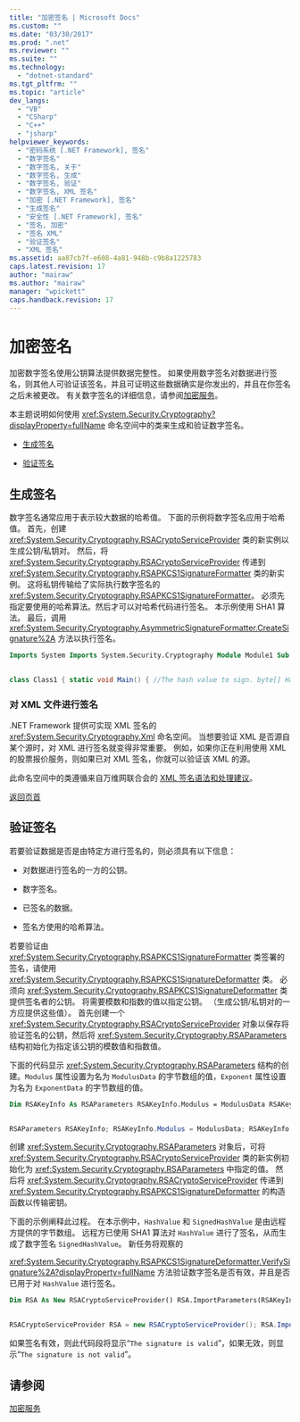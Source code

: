 ```yaml
---
title: "加密签名 | Microsoft Docs"
ms.custom: ""
ms.date: "03/30/2017"
ms.prod: ".net"
ms.reviewer: ""
ms.suite: ""
ms.technology: 
  - "dotnet-standard"
ms.tgt_pltfrm: ""
ms.topic: "article"
dev_langs: 
  - "VB"
  - "CSharp"
  - "C++"
  - "jsharp"
helpviewer_keywords: 
  - "密码系统 [.NET Framework], 签名"
  - "数字签名"
  - "数字签名, 关于"
  - "数字签名, 生成"
  - "数字签名, 验证"
  - "数字签名, XML 签名"
  - "加密 [.NET Framework], 签名"
  - "生成签名"
  - "安全性 [.NET Framework], 签名"
  - "签名, 加密"
  - "签名 XML"
  - "验证签名"
  - "XML 签名"
ms.assetid: aa87cb7f-e608-4a81-948b-c9b8a1225783
caps.latest.revision: 17
author: "mairaw"
ms.author: "mairaw"
manager: "wpickett"
caps.handback.revision: 17
---
```

# 加密签名
<a name="top"></a> 加密数字签名使用公钥算法提供数据完整性。 如果使用数字签名对数据进行签名，则其他人可验证该签名，并且可证明这些数据确实是你发出的，并且在你签名之后未被更改。 有关数字签名的详细信息，请参阅[加密服务](../../../docs/standard/security/cryptographic-services.md)。  
  
 本主题说明如何使用 <xref:System.Security.Cryptography?displayProperty=fullName> 命名空间中的类来生成和验证数字签名。  
  
-   [生成签名](#generate)  
  
-   [验证签名](#verify)  
  
<a name="generate"></a>   
## 生成签名  
 数字签名通常应用于表示较大数据的哈希值。 下面的示例将数字签名应用于哈希值。 首先，创建 <xref:System.Security.Cryptography.RSACryptoServiceProvider> 类的新实例以生成公钥\/私钥对。 然后，将 <xref:System.Security.Cryptography.RSACryptoServiceProvider> 传递到 <xref:System.Security.Cryptography.RSAPKCS1SignatureFormatter> 类的新实例。 这将私钥传输给了实际执行数字签名的 <xref:System.Security.Cryptography.RSAPKCS1SignatureFormatter>。 必须先指定要使用的哈希算法。然后才可以对哈希代码进行签名。 本示例使用 SHA1 算法。 最后，调用 <xref:System.Security.Cryptography.AsymmetricSignatureFormatter.CreateSignature%2A> 方法以执行签名。  
  
```vb  
Imports System Imports System.Security.Cryptography Module Module1 Sub Main() 'The hash value to sign. Dim HashValue As Byte() = {59, 4, 248, 102, 77, 97, 142, 201, 210, 12, 224, 93, 25, 41, 100, 197, 213, 134, 130, 135} 'The value to hold the signed value. Dim SignedHashValue() As Byte 'Generate a public/private key pair. Dim RSA As New RSACryptoServiceProvider() 'Create an RSAPKCS1SignatureFormatter object and pass it 'the RSACryptoServiceProvider to transfer the private key. Dim RSAFormatter As New RSAPKCS1SignatureFormatter(RSA) 'Set the hash algorithm to SHA1. RSAFormatter.SetHashAlgorithm("SHA1") 'Create a signature for HashValue and assign it to 'SignedHashValue. SignedHashValue = RSAFormatter.CreateSignature(HashValue) End Sub End Module using System; using System.Security.Cryptography;  
  
```  
  
```csharp  
class Class1 { static void Main() { //The hash value to sign. byte[] HashValue = {59,4,248,102,77,97,142,201,210,12,224,93,25,41,100,197,213,134,130,135}; //The value to hold the signed value. byte[] SignedHashValue; //Generate a public/private key pair. RSACryptoServiceProvider RSA = new RSACryptoServiceProvider(); //Create an RSAPKCS1SignatureFormatter object and pass it the //RSACryptoServiceProvider to transfer the private key. RSAPKCS1SignatureFormatter RSAFormatter = new RSAPKCS1SignatureFormatter(RSA); //Set the hash algorithm to SHA1. RSAFormatter.SetHashAlgorithm("SHA1"); //Create a signature for HashValue and assign it to //SignedHashValue. SignedHashValue = RSAFormatter.CreateSignature(HashValue); } }  
```  
  
### 对 XML 文件进行签名  
 .NET Framework 提供可实现 XML 签名的 <xref:System.Security.Cryptography.Xml> 命名空间。 当想要验证 XML 是否源自某个源时，对 XML 进行签名就变得非常重要。 例如，如果你正在利用使用 XML 的股票报价服务，则如果已对 XML 签名，你就可以验证该 XML 的源。  
  
 此命名空间中的类遵循来自万维网联合会的 [XML 签名语法和处理建议](http://go.microsoft.com/fwlink/?LinkId=136777)。  
  
 [返回页首](#top)  
  
<a name="verify"></a>   
## 验证签名  
 若要验证数据是否是由特定方进行签名的，则必须具有以下信息：  
  
-   对数据进行签名的一方的公钥。  
  
-   数字签名。  
  
-   已签名的数据。  
  
-   签名方使用的哈希算法。  
  
 若要验证由 <xref:System.Security.Cryptography.RSAPKCS1SignatureFormatter> 类签署的签名，请使用 <xref:System.Security.Cryptography.RSAPKCS1SignatureDeformatter> 类。 必须向 <xref:System.Security.Cryptography.RSAPKCS1SignatureDeformatter> 类提供签名者的公钥。 将需要模数和指数的值以指定公钥。 （生成公钥\/私钥对的一方应提供这些值）。 首先创建一个 <xref:System.Security.Cryptography.RSACryptoServiceProvider> 对象以保存将验证签名的公钥，然后将 <xref:System.Security.Cryptography.RSAParameters> 结构初始化为指定该公钥的模数值和指数值。  
  
 下面的代码显示 <xref:System.Security.Cryptography.RSAParameters> 结构的创建。`Modulus` 属性设置为名为 `ModulusData` 的字节数组的值，`Exponent` 属性设置为名为 `ExponentData` 的字节数组的值。  
  
```vb  
Dim RSAKeyInfo As RSAParameters RSAKeyInfo.Modulus = ModulusData RSAKeyInfo.Exponent = ExponentData  
  
```  
  
```csharp  
RSAParameters RSAKeyInfo; RSAKeyInfo.Modulus = ModulusData; RSAKeyInfo.Exponent = ExponentData;  
```  
  
 创建 <xref:System.Security.Cryptography.RSAParameters> 对象后，可将 <xref:System.Security.Cryptography.RSACryptoServiceProvider> 类的新实例初始化为 <xref:System.Security.Cryptography.RSAParameters> 中指定的值。 然后将 <xref:System.Security.Cryptography.RSACryptoServiceProvider> 传递到 <xref:System.Security.Cryptography.RSAPKCS1SignatureDeformatter> 的构造函数以传输密钥。  
  
 下面的示例阐释此过程。 在本示例中，`HashValue` 和 `SignedHashValue` 是由远程方提供的字节数组。 远程方已使用 SHA1 算法对 `HashValue` 进行了签名，从而生成了数字签名 `SignedHashValue`。 新任务将观察的  
  
 <xref:System.Security.Cryptography.RSAPKCS1SignatureDeformatter.VerifySignature%2A?displayProperty=fullName> 方法验证数字签名是否有效，并且是否已用于对 `HashValue` 进行签名。  
  
```vb  
Dim RSA As New RSACryptoServiceProvider() RSA.ImportParameters(RSAKeyInfo) Dim RSADeformatter As New RSAPKCS1SignatureDeformatter(RSA) RSADeformatter.SetHashAlgorithm("SHA1") If RSADeformatter.VerifySignature(HashValue, SignedHashValue) Then Console.WriteLine("The signature is valid.") Else Console.WriteLine("The signture is not valid.") End If  
  
```  
  
```csharp  
RSACryptoServiceProvider RSA = new RSACryptoServiceProvider(); RSA.ImportParameters(RSAKeyInfo); RSAPKCS1SignatureDeformatter RSADeformatter = new RSAPKCS1SignatureDeformatter(RSA); RSADeformatter.SetHashAlgorithm("SHA1"); if(RSADeformatter.VerifySignature(HashValue, SignedHashValue)) { Console.WriteLine("The signature is valid."); } else { Console.WriteLine("The signature is not valid."); }  
```  
  
 如果签名有效，则此代码段将显示“`The signature is valid`”，如果无效，则显示“`The signature is not valid`”。  
  
## 请参阅  
 [加密服务](../../../docs/standard/security/cryptographic-services.md)